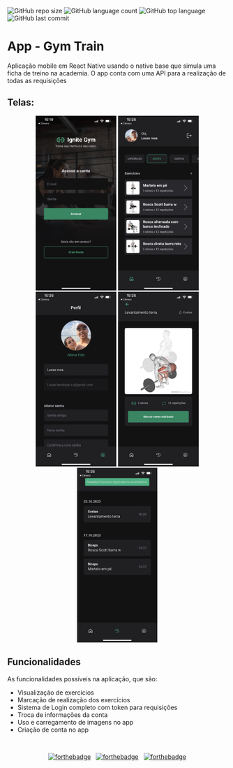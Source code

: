 ![GitHub repo size](https://img.shields.io/github/repo-size/LucasHARosa/Gym-Train)
![GitHub language count](https://img.shields.io/github/languages/count/LucasHARosa/Gym-Train)
![GitHub top language](https://img.shields.io/github/languages/top/LucasHARosa/Gym-Train)
![GitHub last commit](https://img.shields.io/github/last-commit/LucasHARosa/Gym-Train)
# App - Gym Train

Aplicação mobile em React Native usando o native base que simula uma ficha de treino na academia. O app conta com uma API para a realização de todas as requisições 


## Telas:
<p align="center">
    <img height="400" src="./imagens/IMG_2012.PNG" alt="">
    <img height="400" src="./imagens/IMG_2014.PNG" alt="">
    <img height="400" src="./imagens/IMG_2015.PNG" alt="">
    <img height="400" src="./imagens/IMG_2016.PNG" alt="">
    <img height="400" src="./imagens/IMG_2017.PNG" alt="">
    
</p>

## Funcionalidades
As funcionalidades possíveis na aplicação, que são:

* Visualização de exercícios
* Marcação de realização dos exercícios
* Sistema de Login completo com token para requisições
* Troca de informações da conta
* Uso e carregamento de imagens no app
* Criação de conta no app


<p align="center">
    <img height="400" src="./imagens/GMP_U2F2ZUdIMDE=.GIF" alt="">
</p>

<div align="center">
    
[![forthebadge](https://forthebadge.com/images/badges/built-with-love.svg)](https://forthebadge.com) &nbsp;
[![forthebadge](https://forthebadge.com/images/badges/made-with-typescript.svg)](https://forthebadge.com) &nbsp;
[![forthebadge](https://forthebadge.com/images/badges/open-source.svg)](https://forthebadge.com) 

</div>
  
